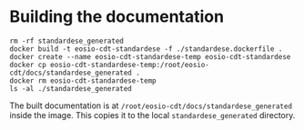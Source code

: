 # Building the documentation

```
rm -rf standardese_generated
docker build -t eosio-cdt-standardese -f ./standardese.dockerfile .
docker create --name eosio-cdt-standardese-temp eosio-cdt-standardese
docker cp eosio-cdt-standardese-temp:/root/eosio-cdt/docs/standardese_generated .
docker rm eosio-cdt-standardese-temp
ls -al ./standardese_generated
```

The built documentation is at `/root/eosio-cdt/docs/standardese_generated` inside the image. This copies it to the local `standardese_generated` directory.
